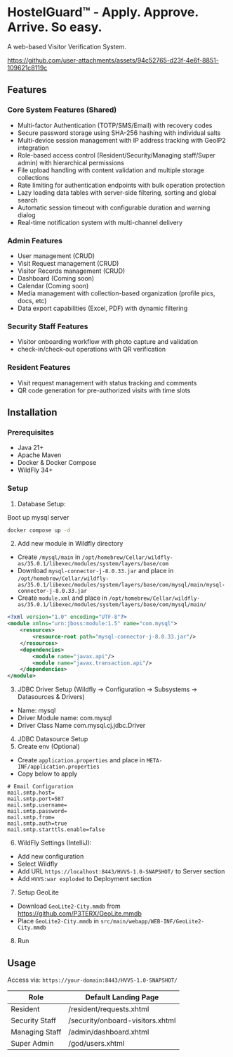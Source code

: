 # HostelGuard™ - Apply. Approve. Arrive. So easy.

A web-based Visitor Verification System.

https://github.com/user-attachments/assets/94c52765-d23f-4e6f-8851-109621c8119c

## Features

### Core System Features (Shared)
- Multi-factor Authentication (TOTP/SMS/Email) with recovery codes
- Secure password storage using SHA-256 hashing with individual salts
- Multi-device session management with IP address tracking with GeoIP2 integration
- Role-based access control (Resident/Security/Managing staff/Super admin) with hierarchical permissions
- File upload handling with content validation and multiple storage collections
- Rate limiting for authentication endpoints with bulk operation protection
- Lazy loading data tables with server-side filtering, sorting and global search
- Automatic session timeout with configurable duration and warning dialog
- Real-time notification system with multi-channel delivery

### Admin Features
- User management (CRUD)
- Visit Request management (CRUD)
- Visitor Records management (CRUD)
- Dashboard (Coming soon)
- Calendar (Coming soon)
- Media management with collection-based organization (profile pics, docs, etc)
- Data export capabilities (Excel, PDF) with dynamic filtering

### Security Staff Features
- Visitor onboarding workflow with photo capture and validation
- check-in/check-out operations with QR verification

### Resident Features
- Visit request management with status tracking and comments
- QR code generation for pre-authorized visits with time slots

## Installation

### Prerequisites
- Java 21+
- Apache Maven
- Docker & Docker Compose
- WildFly 34+

### Setup

1. Database Setup:

Boot up mysql server
```bash
docker compose up -d 
```
2. Add new module in Wildfly directory
- Create `/mysql/main` in `/opt/homebrew/Cellar/wildfly-as/35.0.1/libexec/modules/system/layers/base/com`
- Download `mysql-connector-j-8.0.33.jar` and place in `/opt/homebrew/Cellar/wildfly-as/35.0.1/libexec/modules/system/layers/base/com/mysql/main/mysql-connector-j-8.0.33.jar`
- Create `module.xml` and place in `/opt/homebrew/Cellar/wildfly-as/35.0.1/libexec/modules/system/layers/base/com/mysql/main/`
```xml
<?xml version="1.0" encoding="UTF-8"?>
<module xmlns="urn:jboss:module:1.5" name="com.mysql">
    <resources>
        <resource-root path="mysql-connector-j-8.0.33.jar"/>
    </resources>
    <dependencies>
        <module name="javax.api"/>
        <module name="javax.transaction.api"/>
    </dependencies>
</module>
```
3. JDBC Driver Setup (Wildfly -> Configuration -> Subsystems -> Datasources & Drivers)
- Name: mysql
- Driver Module name: com.mysql
- Driver Class Name com.mysql.cj.jdbc.Driver
4. JDBC Datasource Setup
5. Create env (Optional)
- Create `application.properties` and place in `META-INF/application.properties`
- Copy below to apply
```text
# Email Configuration
mail.smtp.host=
mail.smtp.port=587
mail.smtp.username=
mail.smtp.password=
mail.smtp.from=
mail.smtp.auth=true
mail.smtp.starttls.enable=false
```
6. WildFly Settings (IntelliJ):
- Add new configuration
- Select Wildfly
- Add URL `https://localhost:8443/HVVS-1.0-SNAPSHOT/` to Server section
- Add `HVVS:war exploded` to Deployment section
7. Setup GeoLite
- Download `GeoLite2-City.mmdb` from https://github.com/P3TERX/GeoLite.mmdb
- Place `GeoLite2-City.mmdb` in `src/main/webapp/WEB-INF/GeoLite2-City.mmdb`
8. Run

## Usage

Access via: `https://your-domain:8443/HVVS-1.0-SNAPSHOT/`

| Role           | Default Landing Page             |
|----------------|----------------------------------|
| Resident       | /resident/requests.xhtml         |
| Security Staff | /security/onboard-visitors.xhtml |
| Managing Staff | /admin/dashboard.xhtml           |
| Super Admin    | /god/users.xhtml                 |

